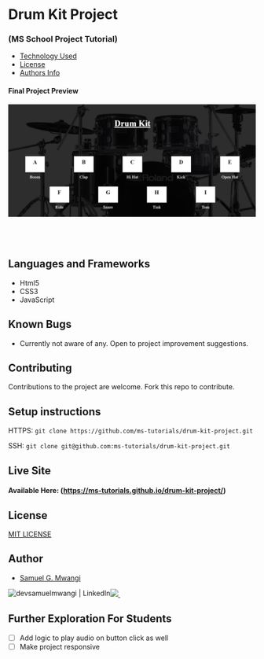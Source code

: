 # Drum Kit Project

### (MS School Project Tutorial)

+ [Technology Used](#languages-and-frameworks)
+ [License](#license)
+ [Authors Info](#author)



#### Final Project Preview

![Final Project Preview](https://raw.githubusercontent.com/ms-tutorials/drum-kit-project/main/media/images/preview.PNG) <br><br><br><br>


## Languages and Frameworks

- Html5
- CSS3
- JavaScript

## Known Bugs

- Currently not aware of any. Open to project improvement suggestions.

## Contributing

Contributions to the project are welcome. Fork this repo to contribute.

## Setup instructions

HTTPS: `git clone https://github.com/ms-tutorials/drum-kit-project.git`

SSH: `git clone git@github.com:ms-tutorials/drum-kit-project.git`

## Live Site

#### Available Here: (https://ms-tutorials.github.io/drum-kit-project/)

## License
[MIT LICENSE](LICENSE)

## Author

- [Samuel G. Mwangi](https://github.com/devsamuelmwangi)

[<img align="left" alt="devsamuelmwangi | LinkedIn" src="https://img.shields.io/badge/linkedin-%230077B5.svg?&style=for-the-badge&logo=linkedin&logoColor=white" />][linkedin]

<a href="https://www.github.com/devsamuelmwangi/">
    <img src="https://img.shields.io/github/followers/devsamuelmwangi?style=for-the-badge"/>     
</a>&nbsp;&nbsp;

[linkedin]: https://linkedin.com/in/devsamuelmwangi

## Further Exploration For Students

- [ ] Add logic to play audio on button click as well
- [ ] Make project responsive
